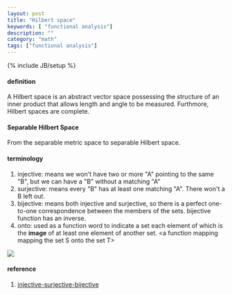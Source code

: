 ```yaml
---
layout: post
title: "Hilbert space"
keywords: [ "functional analysis"]
description: ""
category: "math"
tags: ["functional analysis"]
---
```

{% include JB/setup %}

#### definition
A Hilbert space is an abstract vector space possessing the structure of an inner product that allows length
and angle to be measured. Furthmore, Hilbert spaces are complete.


#### Separable Hilbert Space
From the separable metric space to separable Hilbert space.





#### terminology
1. injective: means we won't have two or more "A" pointing to the same "B", but we can have a "B" without a matching "A"
2. surjective: means every "B" has at least one matching "A". There won't a B left out.
3. bijective:  means both injective and surjective, so there is a perfect one-to-one correspondence between the members of the sets.
bijective function has an inverse.
4. onto: used as a function word to indicate a set each element of which is the **image** of at least one element of another set. \<a function mapping 
mapping the set S onto the set T\>
<img src="{{IMAGE_PATH}}/injective_surjective.png" height="" width="" />


#### reference
1. [injective-surjective-bijective](https://www.mathsisfun.com/sets/injective-surjective-bijective.html)
